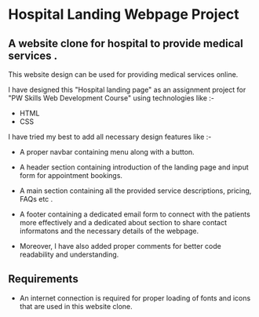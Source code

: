 # Hospital Landing Webpage Project
## A website clone for hospital to provide medical services .

This website design can be used for providing medical services online.

I have designed this "Hospital landing page" as an assignment project for "PW Skills Web Development Course" using technologies like :-
- HTML
- CSS

I have tried my best to add all necessary design features like :-

-  A proper navbar containing menu along with a button.

- A header section containing introduction of the landing page and input form for appointment bookings.

- A main section containing all the provided service descriptions, pricing, FAQs etc .

- A footer containing a dedicated email form to connect with the patients more effectively and a dedicated about section to share contact informatons and the necessary details of the webpage.
 

- Moreover, I have also added proper comments for better code readability and understanding.

## Requirements
- An internet connection is required for proper loading of fonts and icons that are used in this website clone.